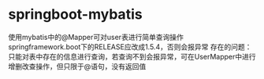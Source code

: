 # springboot-mybatis
使用mybatis中的@Mapper可对user表进行简单查询操作
springframework.boot下的RELEASE应改成1.5.4，否则会报异常
存在的问题：只能对表中存在的信息进行查询，若查询不到会报异常，可在UserMapper中进行增删改查操作，但只限于@语句，没有返回值
